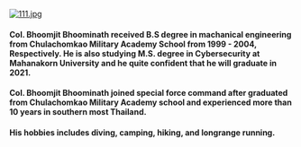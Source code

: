 [![111.jpg](https://i.postimg.cc/L4z0wRq7/111.jpg)](https://postimg.cc/V5kR0xWB)
#### Col. Bhoomjit Bhoominath received B.S degree in machanical engineering from Chulachomkao Military Academy School from 1999 - 2004, Respectively. He is also studying M.S. degree in Cybersecurity at Mahanakorn University and he quite confident that he will graduate in 2021.
#### Col. Bhoomjit Bhoominath joined special force command after graduated from Chulachomkao Military Academy school and experienced more than 10 years in southern most Thailand.
#### His hobbies includes diving, camping, hiking, and longrange running.
